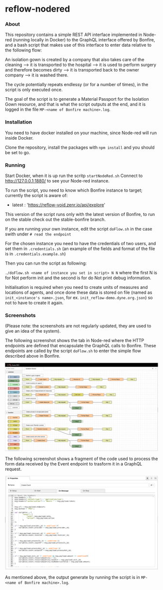 reflow-nodered
==============

### About

This repository contains a simple REST API interface implemented in Node-red (running locally in Docker) to the GraphQL interface offered by Bonfire, 
and a bash script that makes use of this interface to enter data relative to the following flow:

An isolation gown is created by a company that also takes care of the cleaning --> it is transported to the hospital
--> it is used to perform surgery and therefore becomes dirty --> it is transported back to the owner company --> it is washed there.

The cycle potentially repeats endlessy (or for a number of times), in the script is only executed once.

The goal of the script is to generate a Material Passport for the Isolation Gown resource, and that is what the script outputs at the end, and it is logged in the file `MP-<name of Bonfire machine>.log`.

### Installation

You need to have docker installed on your machine, since Node-red will run inside Docker.

Clone the repository, install the packages with `npm install` and you should be set to go.

### Running

Start Docker, when it is up run the scritp `startNodeRed.sh`
Connect to http://127.0.0.1:1880/ to see your Node-red instance.

To run the script, you need to know which Bonfire instance to target; currently the script is aware of:
- latest : 'https://reflow-void.zenr.io/api/explore'

This version of the script runs only with the latest version of Bonfire, to run on the stable check out the stable-bonfire branch.

If you are running your own instance, edit the script `doFlow.sh` in the case swith under `# read the endpoint`

For the chosen instance you need to have the credentials of two users, and set them in `.credentials.sh` 
(an example of the fields and format of the file is in `.credentials.example.sh`)

Then you can run the script as following:

`./doFlow.sh <name of instance you set in script> N N` where the first N is for Not perform init and the second is for do Not print debug information.

Initialisation is required when you need to create units of measures and locations of agents, and once done these data is stored on file 
(named as `init_<instance's name>.json`, for ex. `init_reflow-demo.dyne.org.json`) so not to have to create it again.

### Screenshots
(Please note: the screenshots are not regularly updated, they are used to give an idea of the system).

The following screenshot shows the tab in Node-red where the HTTP endpoints are defined that encapsulate the GraphQL calls to Bonfire. These endpoints are called by the script `doFlow.sh` to enter the simple flow described above in Bonfire.

![Node-red tab with endpoints](/screenshots/endpoints.png?raw=true "Node-red tab with endpoints")

The following screenshot shows a fragment of the code used to process the form data received by the Event endpoint to trasform it in a GraphQL request.

![Event endpoint processing code](/screenshots/codenode.png?raw=true "Event endpoint processing code")

As mentioned above, the output generate by running the script is in `MP-<name of Bonfire machine>.log`.
